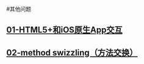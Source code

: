 
#其他问题

[01-HTML5+和iOS原生App交互](H5+/HTML5+.md)
-----

[02-method swizzling（方法交换）](method_swizzling/method_swizzling.md)
-----




